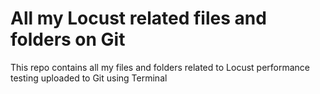 # All my Locust related files and folders on Git

This repo contains all my files and folders related to Locust performance testing uploaded to Git using Terminal
